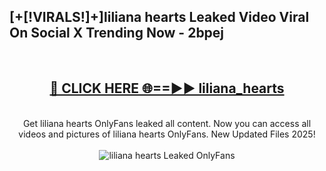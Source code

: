 <h2>[+[!VIRALS!]+]liliana hearts Leaked Video Viral On Social X Trending Now - 2bpej</h2>
<br>
<div align="center">
<h2><a href="https://libra.edu.pl?liliana_hearts" rel="nofollow">🔴 CLICK HERE 🌐==►► liliana_hearts</a></h2>
<br>
Get liliana hearts OnlyFans leaked all content. Now you can access all videos and pictures of liliana hearts OnlyFans. New Updated Files 2025!
<br>
<br>
<a href="https://libra.edu.pl?liliana_hearts" rel="nofollow" data-target="animated-image.originalLink"><img src="https://i.ibb.co.com/WyWwxjT/player-gif2.gif" alt="liliana hearts Leaked OnlyFans" style="max-width: 100%; display: inline-block;" data-target="animated-image.originalImage"></a>
</div>
<br>